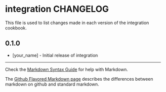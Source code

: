 integration CHANGELOG
=====================

This file is used to list changes made in each version of the integration cookbook.

0.1.0
-----
- [your_name] - Initial release of integration

- - -
Check the [Markdown Syntax Guide](http://daringfireball.net/projects/markdown/syntax) for help with Markdown.

The [Github Flavored Markdown page](http://github.github.com/github-flavored-markdown/) describes the differences between markdown on github and standard markdown.
